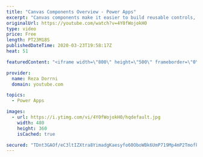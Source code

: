 ```yaml
---
title: "Canvas Components Overview - Power Apps"
excerpt: "Canvas components make it easier to build reusable controls, such as navigation menus and dialogs.   The ‘master’ / ‘instance’ behavior makes it easy to reuse them as building blocks inside the app or shared between apps.  By creating a component library, app makers easily share and update one or more"
originalUrl: https://youtube.com/watch?v=4Y0fWojokH0
type: video
price: Free
length: PT23M18S
publishedDateTime: 2020-03-23T19:58:17Z
heat: 51

featuredContent: "<iframe width=\"800\" height=\"500\" frameborder=\"0\" src=\"https://www.youtube.com/embed/4Y0fWojokH0\" allow=\"accelerometer; autoplay; encrypted-media; gyroscope; picture-in-picture\" allowfullscreen></iframe>"

provider:
  name: Reza Dorrni
  domain: youtube.com

topics:
  - Power Apps

images:
  - url: https://i.ytimg.com/vi/4Y0fWojokH0/hqdefault.jpg
    width: 480
    height: 360
    isCached: true

secured: "TDnt3GAOf/eC3ltIZXtra8YimadgKaesyfo60OboWBk6UmP719Mp4mP2TmofkwGNGghj9rSs2IJpi9r1t+g8WmepAJsa7aZ16U1c9/r97trET1ttdxChJMgGiQvMRyd0GYz0XoiXYkj3HXDiqSQ0rG3c77mp4aZ1NAPLp5ahzm8Q1iDfmJ19J2s66UBfBPX59EoRc0xGAhee0YLRO/zPj/6U2967Mb1tTPzO4pveIn1M2Df6DWOptw01dUP+tK1jhaYHDFOo7qu8v5RN5cPtxwe+s4D8RuotulFBhpULp1RdCcD2C77nScXYLDDBlZNX1IAhKD5tYVn7Q5Ug0A988m9kn1lk4zY5Nzsk6GXd2wAYHWyPkBJxvS5wWsh07gG19yLtXFyWQkFR4oGYENuNCtCM+39ln3vq+FSKSac7WdI=;vDtWAc4bnwzxJRQw84zfhQ=="
---
```


